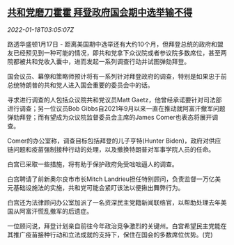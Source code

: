 <!--1642476661000-->
[共和党磨刀霍霍 拜登政府国会期中选举输不得](https://cn.reuters.com/article/us-congress-interim-election-0118-idCNKBS2JS068)
------

<div><i>2022-01-18T03:05:07Z</i></div><p>路透华盛顿1月17日 - 距离美国期中选举还有大约10个月，但拜登总统的政府和盟友已经预见到一种可能的情况，即共和党拿下众议院或者参议院多数席位，甚至两院都被共和党收入囊中，进而发起一系列调查行动并试图弹劾拜登。</p><p>国会议员、幕僚和策略师预计将有一系列针对拜登政府的调查，特别是如果忠于前总统特朗普的共和党人进入国会重要的委员会中的话。</p><p>寻求进行调查的人包括众议院共和党议员Matt Gaetz，他曾经承诺要针对司法部进行调查；另一位议员Bob Gibbs自2021年9月以来一直在推动就阿富汗撤军问题弹劾拜登；而有望成为众议院监督委员会主席的James Comer也表态将展开调查。</p><p>Comer的办公室称，调查目标包括拜登的儿子亨特(Hunter Biden)，政府对供应链问题和疫苗强制接种行动的处理，以及撤换特朗普对军事学院人员的任命。</p><p>白宫已采取一些措施，将有助于保护政府免受咄咄逼人的调查。</p><p>白宫聘请了前新奥尔良市市长Mitch Landrieu担任特别顾问，负责监督一万亿美元基础设施法的实施，共和党可能会紧盯该法以便揪出舞弊行为。</p><p>白宫还为法律顾问办公室加派了一名资深民主党籍新闻联络官，以帮助处理去年美国从阿富汗慌乱撤军的后遗症。</p><p>一位顾问说，拜登计划亲自前往今年政治竞争激烈的关键州。白宫希望民主党能在其推广疫苗接种行动和立法成就的支持下，保住在国会的多数席位优势。(完)</p>
